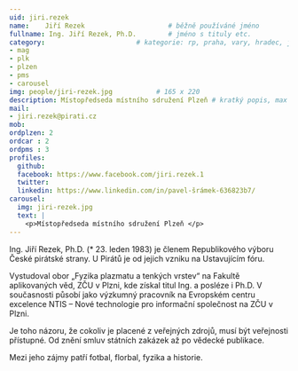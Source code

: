 ```yaml
---
uid: jiri.rezek
name:    Jiří Rezek 					# běžně používáné jméno
fullname: Ing. Jiří Rezek, Ph.D.  		# jméno s tituly etc.
category:						# kategorie: rp, praha, vary, hradec, jmk, senat
- mag
- plk
- plzen                 		
- pms
- carousel
img: people/jiri-rezek.jpg           # 165 x 220
description: Místopředseda místního sdružení Plzeň # kratký popis, max 160 znaků
mail:
- jiri.rezek@pirati.cz
mob: 
ordplzen: 2
ordcar : 2
ordpms : 3
profiles:
  github: 
  facebook: https://www.facebook.com/jiri.rezek.1
  twitter:
  linkedin: https://www.linkedin.com/in/pavel-šrámek-636823b7/ 
carousel:
  img: jiri-rezek.jpg
  text: |
    <p>Místopředseda místního sdružení Plzeň </p>
---
```


Ing. Jiří Rezek, Ph.D. (* 23. leden 1983) je členem Republikového výboru České pirátské strany. U Pirátů je od jejich vzniku na Ustavujícím fóru.

Vystudoval obor „Fyzika plazmatu a tenkých vrstev“ na Fakultě aplikovaných věd, ZČU v Plzni, kde získal titul Ing. a posléze i Ph.D. V současnosti působí jako výzkumný pracovník na Evropském centru excelence NTIS – Nové technologie pro informační společnost na ZČU v Plzni.

Je toho názoru, že cokoliv je placené z veřejných zdrojů, musí být veřejnosti přístupné. Od znění smluv státních zakázek až po vědecké publikace.

Mezi jeho zájmy patří fotbal, florbal, fyzika a historie. 
